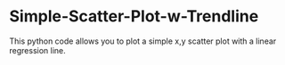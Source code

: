 # Simple-Scatter-Plot-w-Trendline
This python code allows you to plot a simple x,y scatter plot with a linear regression line.
